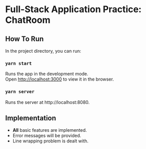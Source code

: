 # Full-Stack Application Practice: ChatRoom

## How To Run
In the project directory, you can run:

### `yarn start`

Runs the app in the development mode.\
Open [http://localhost:3000](http://localhost:3000) to view it in the browser.

### `yarn server`

Runs the server at http://localhost:8080.

## Implementation
- **All** basic features are implemented.
- Error messages will be provided.
- Line wrapping problem is dealt with.
